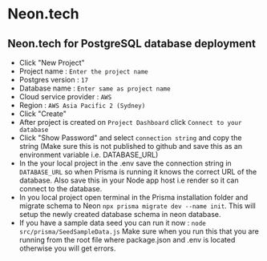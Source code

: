 # Neon.tech

## Neon.tech for PostgreSQL database deployment

- Click "New Project"
- Project name : `Enter the project name`
- Postgres version : `17`
- Database name : `Enter same as project name`
- Cloud service provider : `AWS`
- Region : `AWS Asia Pacific 2 (Sydney)`
- Click "Create"
- After project is created on `Project Dashboard` click `Connect to your database`
- Click "Show Password" and select `connection string` and copy the string (Make sure this is not published to github and save this as an environment variable i.e. DATABASE_URL)
- In the your local project in the .env save the connection string in `DATABASE_URL` so when Prisma is running it knows the correct URL of the database. Also save this in your Node app host i.e render so it can connect to the database.
- In you local project open terminal in the Prisma installation folder and migrate schema to Neon `npx prisma migrate dev --name init`. This will setup the newly created database schema in neon database.
- If you have a sample data seed you can run it now : `node src/prisma/SeedSampleData.js` Make sure when you run this that you are running from the root file where package.json and .env is located otherwise you will get errors.
